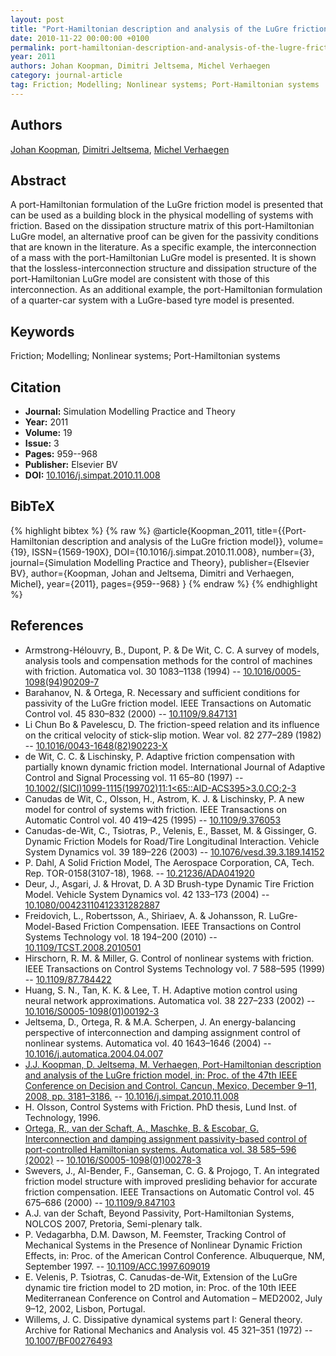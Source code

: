 ```yaml
---
layout: post
title: "Port-Hamiltonian description and analysis of the LuGre friction model"
date: 2010-11-22 00:00:00 +0100
permalink: port-hamiltonian-description-and-analysis-of-the-lugre-friction-model
year: 2011
authors: Johan Koopman, Dimitri Jeltsema, Michel Verhaegen
category: journal-article
tag: Friction; Modelling; Nonlinear systems; Port-Hamiltonian systems
---
```

 
## Authors
[Johan Koopman](authors/johan-koopman), [Dimitri Jeltsema](authors/dimitri-jeltsema), [Michel Verhaegen](authors/michel-verhaegen)
 
## Abstract
A port-Hamiltonian formulation of the LuGre friction model is presented that can be used as a building block in the physical modelling of systems with friction. Based on the dissipation structure matrix of this port-Hamiltonian LuGre model, an alternative proof can be given for the passivity conditions that are known in the literature. As a specific example, the interconnection of a mass with the port-Hamiltonian LuGre model is presented. It is shown that the lossless-interconnection structure and dissipation structure of the port-Hamiltonian LuGre model are consistent with those of this interconnection. As an additional example, the port-Hamiltonian formulation of a quarter-car system with a LuGre-based tyre model is presented.
 
## Keywords
Friction; Modelling; Nonlinear systems; Port-Hamiltonian systems
 
## Citation
- **Journal:** Simulation Modelling Practice and Theory
- **Year:** 2011
- **Volume:** 19
- **Issue:** 3
- **Pages:** 959--968
- **Publisher:** Elsevier BV
- **DOI:** [10.1016/j.simpat.2010.11.008](https://doi.org/10.1016/j.simpat.2010.11.008)
 
## BibTeX
{% highlight bibtex %}
{% raw %}
@article{Koopman_2011,
  title={{Port-Hamiltonian description and analysis of the LuGre friction model}},
  volume={19},
  ISSN={1569-190X},
  DOI={10.1016/j.simpat.2010.11.008},
  number={3},
  journal={Simulation Modelling Practice and Theory},
  publisher={Elsevier BV},
  author={Koopman, Johan and Jeltsema, Dimitri and Verhaegen, Michel},
  year={2011},
  pages={959--968}
}
{% endraw %}
{% endhighlight %}
 
## References
- Armstrong-Hélouvry, B., Dupont, P. & De Wit, C. C. A survey of models, analysis tools and compensation methods for the control of machines with friction. Automatica vol. 30 1083–1138 (1994) -- [10.1016/0005-1098(94)90209-7](https://doi.org/10.1016/0005-1098(94)90209-7)
- Barahanov, N. & Ortega, R. Necessary and sufficient conditions for passivity of the LuGre friction model. IEEE Transactions on Automatic Control vol. 45 830–832 (2000) -- [10.1109/9.847131](https://doi.org/10.1109/9.847131)
- Li Chun Bo & Pavelescu, D. The friction-speed relation and its influence on the critical velocity of stick-slip motion. Wear vol. 82 277–289 (1982) -- [10.1016/0043-1648(82)90223-X](https://doi.org/10.1016/0043-1648(82)90223-X)
- de Wit, C. C. & Lischinsky, P. Adaptive friction compensation with partially known dynamic friction model. International Journal of Adaptive Control and Signal Processing vol. 11 65–80 (1997) -- [10.1002/(SICI)1099-1115(199702)11:1<65::AID-ACS395>3.0.CO;2-3](https://doi.org/10.1002/(SICI)1099-1115(199702)11:1<65::AID-ACS395>3.0.CO;2-3)
- Canudas de Wit, C., Olsson, H., Astrom, K. J. & Lischinsky, P. A new model for control of systems with friction. IEEE Transactions on Automatic Control vol. 40 419–425 (1995) -- [10.1109/9.376053](https://doi.org/10.1109/9.376053)
- Canudas-de-Wit, C., Tsiotras, P., Velenis, E., Basset, M. & Gissinger, G. Dynamic Friction Models for Road/Tire Longitudinal Interaction. Vehicle System Dynamics vol. 39 189–226 (2003) -- [10.1076/vesd.39.3.189.14152](https://doi.org/10.1076/vesd.39.3.189.14152)
- P. Dahl, A Solid Friction Model, The Aerospace Corporation, CA, Tech. Rep. TOR-0158(3107-18), 1968. -- [10.21236/ADA041920](https://doi.org/10.21236/ADA041920)
- Deur, J., Asgari, J. & Hrovat, D. A 3D Brush-type Dynamic Tire Friction Model. Vehicle System Dynamics vol. 42 133–173 (2004) -- [10.1080/00423110412331282887](https://doi.org/10.1080/00423110412331282887)
- Freidovich, L., Robertsson, A., Shiriaev, A. & Johansson, R. LuGre-Model-Based Friction Compensation. IEEE Transactions on Control Systems Technology vol. 18 194–200 (2010) -- [10.1109/TCST.2008.2010501](https://doi.org/10.1109/TCST.2008.2010501)
- Hirschorn, R. M. & Miller, G. Control of nonlinear systems with friction. IEEE Transactions on Control Systems Technology vol. 7 588–595 (1999) -- [10.1109/87.784422](https://doi.org/10.1109/87.784422)
- Huang, S. N., Tan, K. K. & Lee, T. H. Adaptive motion control using neural network approximations. Automatica vol. 38 227–233 (2002) -- [10.1016/S0005-1098(01)00192-3](https://doi.org/10.1016/S0005-1098(01)00192-3)
- Jeltsema, D., Ortega, R. & M.A. Scherpen, J. An energy-balancing perspective of interconnection and damping assignment control of nonlinear systems. Automatica vol. 40 1643–1646 (2004) -- [10.1016/j.automatica.2004.04.007](https://doi.org/10.1016/j.automatica.2004.04.007)
- [J.J. Koopman, D. Jeltsema, M. Verhaegen, Port-Hamiltonian description and analysis of the LuGre friction model, in: Proc. of the 47th IEEE Conference on Decision and Control. Cancun, Mexico, December 9–11, 2008, pp. 3181–3186.](port-hamiltonian-description-and-analysis-of-the-lugre-friction-model) -- [10.1016/j.simpat.2010.11.008](https://doi.org/10.1016/j.simpat.2010.11.008)
- H. Olsson, Control Systems with Friction. PhD thesis, Lund Inst. of Technology, 1996.
- [Ortega, R., van der Schaft, A., Maschke, B. & Escobar, G. Interconnection and damping assignment passivity-based control of port-controlled Hamiltonian systems. Automatica vol. 38 585–596 (2002)](interconnection-and-damping-assignment-passivity-based-control-of-port-controlled-hamiltonian-systems) -- [10.1016/S0005-1098(01)00278-3](https://doi.org/10.1016/S0005-1098(01)00278-3)
- Swevers, J., Al-Bender, F., Ganseman, C. G. & Projogo, T. An integrated friction model structure with improved presliding behavior for accurate friction compensation. IEEE Transactions on Automatic Control vol. 45 675–686 (2000) -- [10.1109/9.847103](https://doi.org/10.1109/9.847103)
- A.J. van der Schaft, Beyond Passivity, Port-Hamiltonian Systems, NOLCOS 2007, Pretoria, Semi-plenary talk.
- P. Vedagarbha, D.M. Dawson, M. Feemster, Tracking Control of Mechanical Systems in the Presence of Nonlinear Dynamic Friction Effects, in: Proc. of the American Control Conference. Albuquerque, NM, September 1997. -- [10.1109/ACC.1997.609019](https://doi.org/10.1109/ACC.1997.609019)
- E. Velenis, P. Tsiotras, C. Canudas-de-Wit, Extension of the LuGre dynamic tire friction model to 2D motion, in: Proc. of the 10th IEEE Mediterranean Conference on Control and Automation – MED2002, July 9–12, 2002, Lisbon, Portugal.
- Willems, J. C. Dissipative dynamical systems part I: General theory. Archive for Rational Mechanics and Analysis vol. 45 321–351 (1972) -- [10.1007/BF00276493](https://doi.org/10.1007/BF00276493)

